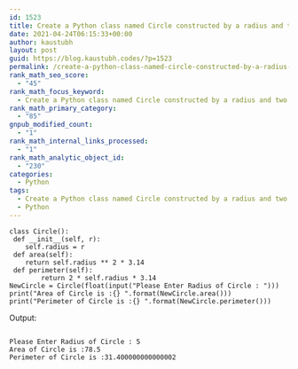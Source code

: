 ```yaml
---
id: 1523
title: Create a Python class named Circle constructed by a radius and two methods that will compute the area and the perimeter of a circle.
date: 2021-04-24T06:15:33+00:00
author: kaustubh
layout: post
guid: https://blog.kaustubh.codes/?p=1523
permalink: /create-a-python-class-named-circle-constructed-by-a-radius-and-two-methods-that-will-compute-the-area-and-the-perimeter-of-a-circle/
rank_math_seo_score:
  - "45"
rank_math_focus_keyword:
  - Create a Python class named Circle constructed by a radius and two methods that will compute the area and the perimeter of a circle.
rank_math_primary_category:
  - "85"
gnpub_modified_count:
  - "1"
rank_math_internal_links_processed:
  - "1"
rank_math_analytic_object_id:
  - "230"
categories:
  - Python
tags:
  - Create a Python class named Circle constructed by a radius and two methods that will compute the area and the perimeter of a circle.
  - Python
---
```

<pre class="wp-block-code"><code>class Circle():
 def __init__(self, r):
    self.radius = r
 def area(self):
    return self.radius ** 2 * 3.14
 def perimeter(self):
        return 2 * self.radius * 3.14
NewCircle = Circle(float(input("Please Enter Radius of Circle : ")))
print("Area of Circle is :{} ".format(NewCircle.area()))
print("Perimeter of Circle is :{} ".format(NewCircle.perimeter()))</code></pre>

Output:

<pre class="wp-block-code"><code>
Please Enter Radius of Circle : 5
Area of Circle is :78.5
Perimeter of Circle is :31.400000000000002 </code></pre>
